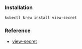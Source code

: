 ### Installation
```bash
kubectl krew install view-secret
```

### Reference
* [view-secret](https://github.com/elsesiy/kubectl-view-secret)
